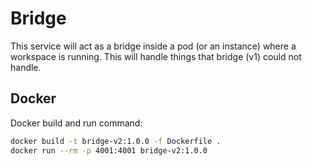 # Bridge

This service will act as a bridge inside a pod (or an instance) where a workspace is
running. This will handle things that bridge (v1) could not handle.

## Docker

Docker build and run command:

```bash
docker build -t bridge-v2:1.0.0 -f Dockerfile .
docker run --rm -p 4001:4001 bridge-v2:1.0.0
```
